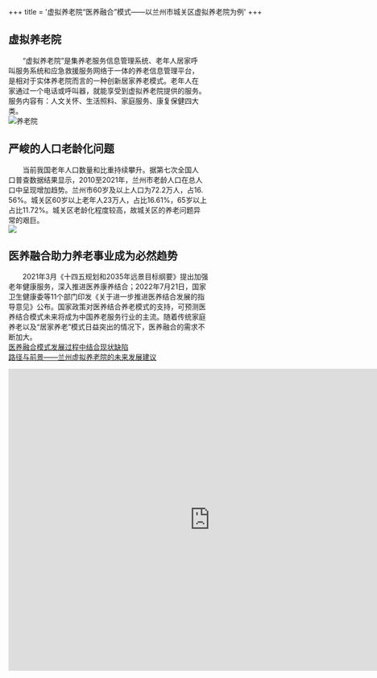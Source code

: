 +++
title = '虚拟养老院“医养融合”模式——以兰州市城关区虚拟养老院为例'
+++
## 虚拟养老院
&emsp;&emsp;“虚拟养老院”是集养老服务信息管理系统、老年人居家呼  
叫服务系统和应急救援服务网络于一体的养老信息管理平台，      
是相对于实体养老院而言的一种创新居家养老模式。老年人在  
家通过一个电话或呼叫器，就能享受到虚拟养老院提供的服务。  
服务内容有：人文关怀、生活照料、家庭服务、康复保健四大  
类。    
![养老院](/images/p1.png)
## 严峻的人口老龄化问题
&emsp;&emsp;当前我国老年人口数量和比重持续攀升。据第七次全国人  
口普查数据结果显示，2010至2021年，兰州市老龄人口在总人    
口中呈现增加趋势。兰州市60岁及以上人口为72.2万人，占16.  
56%。城关区60岁以上老年人23万人，占比16.61%，65岁以上  
占比11.72%。城关区老龄化程度较高，故城关区的养老问题异  
常的艰巨。  
![](/images/p2.png)
## 医养融合助力养老事业成为必然趋势
&emsp;&emsp;2021年3月《十四五规划和2035年远景目标纲要》提出加强  
老年健康服务，深入推进医养康养结合；2022年7月21日，国家     
卫生健康委等11个部门印发《关于进一步推进医养结合发展的指  
导意见》公布。国家政策对医养结合养老模式的支持，可预测医  
养结合模式未来将成为中国养老服务行业的主流。随着传统家庭  
养老以及“居家养老”模式日益突出的情况下，医养融合的需求不  
断加大。  
[医养融合模式发展过程中结合现状缺陷](https://jiagrui.github.io/ppp/posts/s/)  
[路径与前景——兰州虚拟养老院的未来发展建议](https://jiagrui.github.io/ppp/posts/t/) 
<iframe src="https://www.bilibili.com/video/BV1nL4y1K7S7/?spm_id_from=333.337.search-card.all.click" scrolling="no" border="0" frameborder="no" framespacing="0" allowfullscreen="true" width="800px" height="600px"> </iframe>  


 
